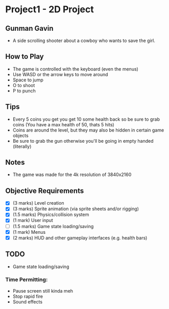 # Project1 - 2D Project
## Gunman Gavin
- A side scrolling shooter about a cowboy who wants to save the girl.

## How to Play
- The game is controlled with the keyboard (even the menus)
- Use WASD or the arrow keys to move around
- Space to jump
- O to shoot
- P to punch

## Tips
- Every 5 coins you get you get 10 some health back so be sure to grab coins (You have a max health of 50, thats 5 hits)
- Coins are around the level, but they may also be hidden in certain game objects
- Be sure to grab the gun otherwise you'll be going in empty handed (literally)

## Notes
- The game was made for the 4k resolution of 3840x2160

## Objective Requirements
- [x] (3 marks) Level creation
- [x] (3 marks) Sprite animation (via sprite sheets and/or rigging)
- [x] (1.5 marks) Physics/collision system
- [x] (1 mark) User input
- [ ] (1.5 marks) Game state loading/saving
- [x] (1 mark) Menus
- [x] (2 marks) HUD and other gameplay interfaces (e.g. health bars) 

## TODO
- Game state loading/saving
### Time Permitting:
- Pause screen still kinda meh
- Stop rapid fire
- Sound effects

